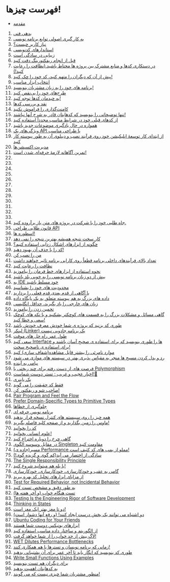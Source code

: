 # فهرست چیزها!

* [مقدمه](README.md)
1. [ بدهی فنی](thing_01/README.md)
1. [به کار گیری اصولی توابع برنامه نویسی](thing_02/README.md)
1. [نیاز کاربر چیست؟](thing_03/README.md)
1. [ استاندارهای کدنویسی](thing_04/README.md)
1. [زیبایی در سادگی است](thing_05/README.md)
1. [قبل از انجام ریفکتورینگ دقت کنید](thing_06/README.md)
1. [در دستکاری کدها و منابع مشترک بین پروژه ها محتاط باشید.(نظافت را رعایت کنید!)](thing_07/README.md)
1. [پیش از آن که دیگران را متهم کنید، کد خود را چک کنید!](thing_08/README.md)
1. [انتخاب ابزار مناسب](thing_09/README.md)
1. [برنامه های خود را به زبان مشتریان بنویسید!](thing_10/README.md)
1. [طرح‌های خود را بی‌نقص کنید](thing_11/README.md)
1. [به چیدمان کدها توجه کنید!](thing_12/README.md)
1. [نقد و بررسی کدها](thing_13/README.md)
1. [کامنت‌گذاری را فراموش نکنید](thing_14/README.md)
1. [تنها توضیحاتی را بنویسید که کدهایتان قادر به شرح آنها نباشند!](thing_15/README.md)
1. [از کدهای قبلی خود در شرایط مناسب مجدداً استفاده کنید](thing_16/README.md)
1. [همواره در حال یادگیری موضوعات جدید باشید](thing_17/README.md)
1. [ویژگی‌های یک API با طراحی مناسب](thing_18/README.md)
1. [از ابتدای کار توسعهٔ اپلیکیشن خود روی فرآیند نصب و دیپلوی آن به طور پیوسته کار کنید](thing_19/README.md)
1. [مدیریت اکسپشن‌ها](thing_20/README.md)
1. [ تمرین آگاهانه لازمهٔ حرفه‌ای شدن است!](thing_21/README.md)
1. [](thing_22/README.md)
1. [](thing_23/README.md)
1. [](thing_24/README.md)
1. [](thing_25/README.md)
1. [](thing_26/README.md)
1. [](thing_27/README.md)
1. [](thing_28/README.md)
1. [](thing_29/README.md)
1. [](thing_30/README.md)
1. [](thing_31/README.md)
1. [](thing_32/README.md)
1. [](thing_33/README.md)
1. [جاه طلبی خود را با شرکت در پروژه های متن باز برآروده کنید.](thing_34/README.md)
1. [قانون طلایی طراحی API](thing_35/README.md)
1. [اسطوره ها!](thing_36/README.md)
1. [کار سخت نتیجه همیشه بهترین نتیجه را نمی دهد](thing_37/README.md)
1. [چگونه از ابزارهای اشکال زدایی استفاده کنیم؟](thing_38/README.md)
1. [کد را با حذف آن بهبود دهید!](thing_39/README.md)
1. [من را نصب کن](thing_40/README.md)
1. [تعداد بالای فرآیندهای داخلی برنامه قطعاً روی کارایی برنامه تاثیر خواهند داشت](thing_41/README.md)
1. [نظافت را رعایت کنید](thing_42/README.md)
1. [نحوه استفاده از ابزارهای خط فرمان را بیاموزید](thing_43/README.md)
1. [بیش از دو زبان برنامه نویسی را به خوبی بلد باشید](thing_44/README.md)
1. [به IDE خود مسلط باشید](thing_45/README.md)
1. [محدودیت های خود را بشناسید](thing_46/README.md)
1. [با آگاهی از قدم بعدی قدم فعلی را بردارید](thing_47/README.md)
1. [داده های بزرگ به هم پیوسته متعلق به یک پایگاه داده](thing_48/README.md)
1. [زبان های خارجی را یاد بگیرید، حداقل انگلیسی](thing_49/README.md)
1. [تخمین زدن را بیاموزید](thing_50/README.md)
1. [گاهی مسائل و مشکلات بزرگ را به قسمت های کوچکتر بشکنید و با تکه های کوچک سعی و خطا کنید!](thing_51/README.md)
1. [طوری کد بزنید که پروژه ی شما خودش معرف خودش باشد](thing_52/README.md)
1. [لینکر (Linker) یک برنامه جادویی نیست](thing_53/README.md)
1. [طول عمر راه حل های موقت](thing_54/README.md)
1. [سعی کنید Interface ها را طوری بنویسید که برای استفاده ی صحیح آسان باشند و برای استفاده ی ناصحیح سخت!](thing_55/README.md)
1. [موارد نامرئی را بیشتر قابل مشاهده(شفاف سازی) کنید](thing_56/README.md)
1. [رد و بدل کردن مسیج ها منجر به مقیاس پذیری بهتر در سیستم های موازی می شود](thing_57/README.md)
1. [پیامی به آینده](thing_58/README.md)
1. [فرصت های از دست رفته برای چند ریختی یا Polymorphism](thing_59/README.md)
1. [اخبار عجیب و غریب : تستر دوست شماست!🤣](thing_60/README.md)
1. [یک باینری](thing_61/README.md)
1. [فقط کد حقیقت را می گوید](thing_62/README.md)
1. [صاحب شو و ریفکتور کن!](thing_63/README.md)
1. [Pair Program and Feel the Flow](thing_64/README.md)
1. [Prefer Domain-Specific Types to Primitive Types](thing_65/README.md)
1. [جلوگیری از خطاها](thing_66/README.md)
1. [برنامه نویس حرفه ای](thing_67/README.md)
1. [همه چیز را روی سییستم های کنترل نسخه قرار بدهید](thing_68/README.md)
1. [ماوس را زمین بگذارید و از صفحه کلید فاصله بگیرید!](thing_69/README.md)
1. [کد را بخوانید](thing_70/README.md)
1. [علوم انسانی بخوانید!](thing_71/README.md)
1. [گاهی چرخ را دوباره اختراع کنید](thing_72/README.md)
1. [در مقابل وسوسه الگوی Singleton مقاومت کنید](thing_73/README.md)
1. [مسیر(جاده ی)  Performance مملو از بمب های کد کثیف است!](thing_74/README.md)
1. [سادگی از اختصار می آید(کم گوی و گزیده گوی!)](thing_75/README.md)
1. [The Single Responsibility Principle](thing_76/README.md)
1. [با بله هم میتوانید شروع کنید!](thing_77/README.md)
1. [گامی به عقب و خودکارسازی، خودکارسازی، خودکارسازی](thing_78/README.md)
1. [از مزایای ابزارهای تحلیل کد بهره ببرید](thing_79/README.md)
1. [Test for Required Behavior, not Incidental Behavior](thing_80/README.md)
1. [به طور دقیق و مشخص تست کنید](thing_81/README.md)
1. [تست هنگام خواب (و آخر هفته ها)](thing_82/README.md)
1. [Testing Is the Engineering Rigor of Software Development](thing_83/README.md)
1. [Thinking in States](thing_84/README.md)
1. [دو تا مغز بهتر ایک مغز است!](thing_85/README.md)
1. [دو اشتباه می توانند یک بخش درست ایجاد کنند! (و رفع آنها دشوار است)](thing_86/README.md)
1. [Ubuntu Coding for Your Friends](thing_87/README.md)
1. [ابزارهای یونیکس دوست شما هستند](thing_88/README.md)
1. [از الگوریتم و ساختار داده مناسب استفاده کنید](thing_89/README.md)
1. [لاگ بیش از حد خواب را از شما خواهد گرفت!](thing_90/README.md)
1. [WET Dilutes Performance Bottlenecks](thing_91/README.md)
1. [زمانی که برنامه نویسان و تسترها با هم همکاری کنند!](thing_92/README.md)
1. [طوری کد بنویسید که انگار باید تا آخر عمر برای آن پشتیبانی بدهید](thing_93/README.md)
1. [Write Small Functions Using Examples](thing_94/README.md)
1. [برای دیگران هم تست بنویسید](thing_95/README.md)
1. [به کدهایتان اهمیت بدهید](thing_96/README.md)
1. [منظور مشتریان شما چیزی نیست که می گویند!](thing_97/README.md)
